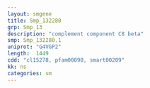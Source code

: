 ```yaml
---
layout: smgene
title: Smp_132280
grp: Smp_13
description: "complement component C8 beta"
smp: Smp_132280.1
uniprot: "G4VGP2"
length:  1449
cdd: "cl15278, pfam00090, smart00209"
kk: ns
categories: sm
---
```

